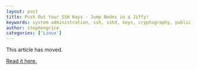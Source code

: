 ```yaml
---
layout: post
title: Push Out Your SSH Keys - Jump Nodes in a Jiffy!
keywords: system administration, ssh, sshd, keys, cryptography, public key, private key, tutorial, learning, education, how to
author: stephengrice
categories: ['Linux']
---
```


This article has moved.

<a href="https://linebylinecode.com/2018/04/16/push-out-your-ssh-keys-jump-nodes-in-a-jiffy/">Read it here.</a>
